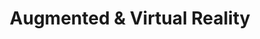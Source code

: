 ---
title: Augmented & Virtual Reality
eleventyNavigation:
  title: AR/VR
  key: dg_bonus_arvr
  parent: dg_bonus
  order: 2
layout: "../de/bonus/arvr.md"
---